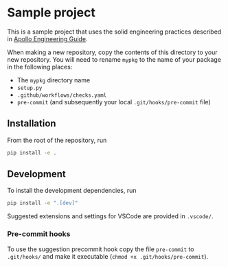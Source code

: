 # Sample project

This is a sample project that uses the solid engineering practices described in [Apollo Engineering Guide](https://docs.google.com/document/d/1O6qFI93XjZPIltSELs18v8jEIOclvOinQsRCQkmsD64/edit#heading=h.vznvxqme70zl).

When making a new repository, copy the contents of this directory to your new repository. You will need to rename `mypkg` to the name of your package in the following places:

- The `mypkg` directory name
- `setup.py`
- `.github/workflows/checks.yaml`
- `pre-commit` (and subsequently your local `.git/hooks/pre-commit` file)

## Installation

From the root of the repository, run

```bash
pip install -e .
```

## Development

To install the development dependencies, run

```bash
pip install -e ".[dev]"
```

Suggested extensions and settings for VSCode are provided in `.vscode/`.

### Pre-commit hooks

To use the suggestion precommit hook copy the file `pre-commit` to `.git/hooks/` and make it executable (`chmod +x .git/hooks/pre-commit`).
